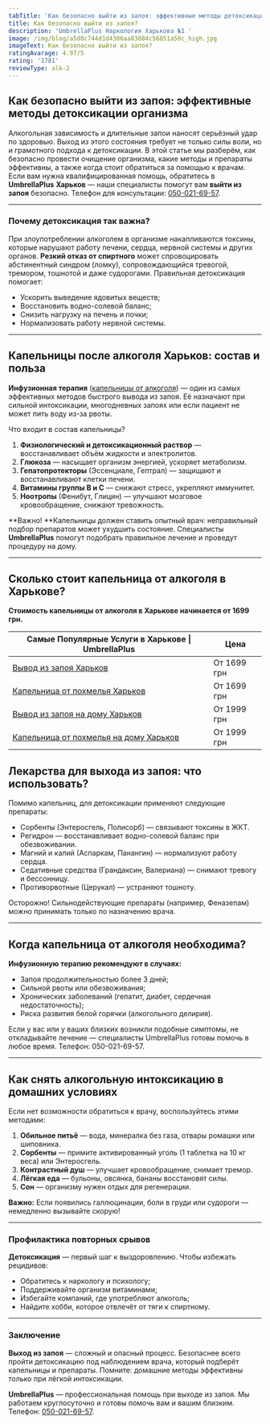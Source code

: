 ```yaml
---
tabTitle: 'Как безопасно выйти из запоя: эффективные методы детоксикации организма'
title: Как безопасно выйти из запоя?
description: 'UmbrellaPlus Наркология Харькова №1 '
image: /img/blog/a5d0c744d1d4306aa83884c56851a50c_high.jpg
imageText: Как безопасно выйти из запоя?
ratingAvarage: 4.97/5
rating: '1781'
reviewType: alk-2
---
```


## Как безопасно выйти из запоя: эффективные методы детоксикации организма

Алкогольная зависимость и длительные запои наносят серьёзный удар по здоровью. Выход из этого состояния требует не только силы воли, но и грамотного подхода к детоксикации. В этой статье мы разберём, как безопасно провести очищение организма, какие методы и препараты эффективны, а также когда стоит обратиться за помощью к врачам. Если вам нужна квалифицированная помощь, обратитесь в **UmbrellaPlus** **Харьков** — наши специалисты помогут вам **выйти из запоя** безопасно. Телефон для консультации: [050-021-69-57](tel:0500216957).

***

### Почему детоксикация так важна?

При злоупотреблении алкоголем в организме накапливаются токсины, которые нарушают работу печени, сердца, нервной системы и других органов. **Резкий отказ от спиртного** может спровоцировать абстинентный синдром (ломку), сопровождающийся тревогой, тремором, тошнотой и даже судорогами. Правильная детоксикация помогает:

* Ускорить выведение ядовитых веществ;
* Восстановить водно-солевой баланс;
* Снизить нагрузку на печень и почки;
* Нормализовать работу нервной системы.

***

## Капельницы после алкоголя Харьков: состав и польза

**Инфузионная терапия** ([капельницы от алкоголя](https://umbrella-plus.com.ua/kharkiv/kapelnica_ot_alkogola_kharkiv/)) — один из самых эффективных методов быстрого вывода из запоя. Её назначают при сильной интоксикации, многодневных запоях или если пациент не может пить воду из-за рвоты.

Что входит в состав капельницы?

1. **Физиологический и детоксикационный раствор** — восстанавливает объём жидкости и электролитов.
2. **Глюкоза** — насыщает организм энергией, ускоряет метаболизм.
3. **Гепатопротекторы** (Эссенциале, Гептрал) — защищают и восстанавливают клетки печени.
4. **Витамины группы В и С** — снижают стресс, укрепляют иммунитет.
5. **Ноотропы** (Фенибут, Глицин) — улучшают мозговое кровообращение, снижают тревожность.

\*\*Важно! \*\*Капельницы должен ставить опытный врач: неправильный подбор препаратов может ухудшить состояние. Специалисты **UmbrellaPlus** помогут подобрать правильное лечение и проведут процедуру на дому.

***

## Сколько стоит капельница от алкоголя в Харькове?

**Стоимость капельницы от алкоголя в Харькове начинается от 1699 грн.**

| Самые Популярные Услуги в Харькове \| UmbrellaPlus                                                                    | Цена        |
| --------------------------------------------------------------------------------------------------------------------- | ----------- |
| [Вывод из запоя Харьков](https://umbrella-plus.com.ua/kharkiv/vivod-iz-zapoia-kharkiv/)                               | От 1699 грн |
| [Капельница от похмелья Харьков](https://umbrella-plus.com.ua/kharkiv/kapelnica_ot_alkogola_kharkiv/)                 | От 1699 грн |
| [Вывод из запоя на дому Харьков](https://umbrella-plus.com.ua/kharkiv/vivod-iz-zapoia-na-domy-kharkiv/)               | От 1999 грн |
| [Капельница от похмелья на дому Харьков](https://umbrella-plus.com.ua/kharkiv/kapelnica_ot_alkogola_na_domy_kharkiv/) | От 1999 грн |

## Лекарства для выхода из запоя: что использовать?

Помимо капельниц, для детоксикации применяют следующие препараты:

* Сорбенты (Энтеросгель, Полисорб) — связывают токсины в ЖКТ.
* Регидрон — восстанавливает водно-солевой баланс при обезвоживании.
* Магний и калий (Аспаркам, Панангин) — нормализуют работу сердца.
* Седативные средства (Грандаксин, Валериана) — снимают тревогу и бессонницу.
* Противорвотные (Церукал) — устраняют тошноту.

Осторожно! Сильнодействующие препараты (например, Феназепам) можно принимать только по назначению врача.

***

## Когда капельница от алкоголя необходима?

**Инфузионную терапию рекомендуют в случаях:**

* Запоя продолжительностью более 3 дней;
* Сильной рвоты или обезвоживания;
* Хронических заболеваний (гепатит, диабет, сердечная недостаточность);
* Риска развития белой горячки (алкогольного делирия).

Если у вас или у ваших близких возникли подобные симптомы, не откладывайте лечение — специалисты UmbrellaPlus готовы помочь в любое время. Телефон: 050-021-69-57.

***

## Как снять алкогольную интоксикацию в домашних условиях

Если нет возможности обратиться к врачу, воспользуйтесь этими методами:

1. **Обильное питьё** — вода, минералка без газа, отвары ромашки или шиповника.
2. **Сорбенты** — примите активированный уголь (1 таблетка на 10 кг веса) или Энтеросгель.
3. **Контрастный душ** — улучшает кровообращение, снимает тремор.
4. **Лёгкая еда** — бульоны, овсянка, бананы восстановят силы.
5. **Сон** — организму нужен отдых для регенерации.

**Важно:** Если появились галлюцинации, боли в груди или судороги — немедленно вызывайте скорую!

***

### Профилактика повторных срывов

**Детоксикация** — первый шаг к выздоровлению. Чтобы избежать рецидивов:

* Обратитесь к наркологу и психологу;
* Поддерживайте организм витаминами;
* Избегайте компаний, где употребляют алкоголь;
* Найдите хобби, которое отвлечёт от тяги к спиртному.

***

### Заключение

**Выход из запоя** — сложный и опасный процесс. Безопаснее всего пройти детоксикацию под наблюдением врача, который подберёт капельницы и препараты. Помните: домашние методы эффективны только при лёгкой интоксикации.

**UmbrellaPlus** — профессиональная помощь при выходе из запоя. Мы работаем круглосуточно и готовы помочь вам и вашим близким. Телефон: [050-021-69-57](tel:0500216957).
